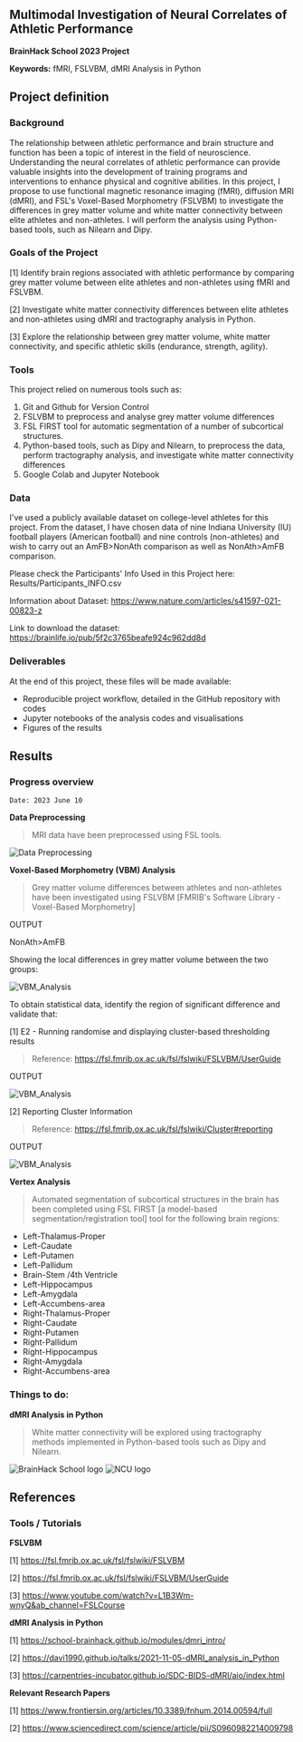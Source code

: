 ## Multimodal Investigation of Neural Correlates of Athletic Performance ##
**BrainHack School 2023 Project**

**Keywords:**
fMRI, FSLVBM, dMRI Analysis in Python

## Project definition

### Background
The relationship between athletic performance and brain structure and function has been a topic of interest in the field of neuroscience. Understanding the neural correlates of athletic performance can provide valuable insights into the development of training programs and interventions to enhance physical and cognitive abilities. In this project, I propose to use functional magnetic resonance imaging (fMRI), diffusion MRI (dMRI), and FSL's Voxel-Based Morphometry (FSLVBM) to investigate the differences in grey matter volume and white matter connectivity between elite athletes and non-athletes. I will perform the analysis using Python-based tools, such as Nilearn and Dipy.  

### Goals of the Project
[1] Identify brain regions associated with athletic performance by comparing grey matter volume between elite athletes and non-athletes using fMRI and FSLVBM.

[2] Investigate white matter connectivity differences between elite athletes and non-athletes using dMRI and tractography analysis in Python.

[3] Explore the relationship between grey matter volume, white matter connectivity, and specific athletic skills (endurance, strength, agility).

### Tools
This project relied on numerous tools such as:
1. Git and Github for Version Control
2. FSLVBM to preprocess and analyse grey matter volume differences
3. FSL FIRST tool for automatic segmentation of a number of subcortical structures.
4. Python-based tools, such as Dipy and Nilearn, to preprocess the data, perform tractography analysis, and investigate white matter connectivity differences
5. Google Colab and Jupyter Notebook

### Data
I've used a publicly available dataset on college-level athletes for this project. From the dataset, I have chosen data of nine Indiana University (IU) football players (American football) and nine controls (non-athletes) and wish to carry out an AmFB>NonAth comparison as well as NonAth>AmFB comparison.

Please check the Participants' Info Used in this Project here:
Results/Participants_INFO.csv

Information about Dataset:
https://www.nature.com/articles/s41597-021-00823-z

Link to download the dataset:
https://brainlife.io/pub/5f2c3765beafe924c962dd8d

### Deliverables
At the end of this project, these files will be made available:
- Reproducible project workflow, detailed in the GitHub repository with codes
- Jupyter notebooks of the analysis codes and visualisations
- Figures of the results

## Results

### Progress overview
```Date: 2023 June 10```

**Data Preprocessing**
> MRI data have been preprocessed using FSL tools.

![Data Preprocessing](Images/005.png)

**Voxel-Based Morphometry (VBM) Analysis**
> Grey matter volume differences between athletes and non-athletes have been investigated using FSLVBM [FMRIB's Software Library - Voxel-Based Morphometry]

OUTPUT

NonAth>AmFB

Showing the local differences in grey matter volume between the two groups:

![VBM_Analysis](Images/010.png)

To obtain statistical data, identify the region of significant difference and validate that:

[1] E2 - Running randomise and displaying cluster-based thresholding results
> Reference: https://fsl.fmrib.ox.ac.uk/fsl/fslwiki/FSLVBM/UserGuide

OUTPUT

![VBM_Analysis](Images/011.png)

[2] Reporting Cluster Information
> Reference: https://fsl.fmrib.ox.ac.uk/fsl/fslwiki/Cluster#reporting

OUTPUT

![VBM_Analysis](Images/012.png)

**Vertex Analysis**
> Automated segmentation of subcortical structures in the brain has been completed using FSL FIRST [a model-based segmentation/registration tool] tool for the following brain regions:
- Left-Thalamus-Proper
- Left-Caudate
- Left-Putamen
- Left-Pallidum
- Brain-Stem /4th Ventricle
- Left-Hippocampus
- Left-Amygdala
- Left-Accumbens-area
- Right-Thalamus-Proper
- Right-Caudate
- Right-Putamen
- Right-Pallidum
- Right-Hippocampus
- Right-Amygdala
- Right-Accumbens-area

### Things to do:
**dMRI Analysis in Python**
> White matter connectivity will be explored using tractography methods implemented in Python-based tools such as Dipy and Nilearn.



![BrainHack School logo](Images/images.jfif)
![NCU logo](Images/images.png)

## References
### Tools / Tutorials 
**FSLVBM**

[1] https://fsl.fmrib.ox.ac.uk/fsl/fslwiki/FSLVBM

[2] https://fsl.fmrib.ox.ac.uk/fsl/fslwiki/FSLVBM/UserGuide

[3] https://www.youtube.com/watch?v=L1B3Wm-wnyQ&ab_channel=FSLCourse

**dMRI Analysis in Python**

[1] https://school-brainhack.github.io/modules/dmri_intro/

[2] https://davi1990.github.io/talks/2021-11-05-dMRI_analysis_in_Python

[3] https://carpentries-incubator.github.io/SDC-BIDS-dMRI/aio/index.html

**Relevant Research Papers**

[1] https://www.frontiersin.org/articles/10.3389/fnhum.2014.00594/full

[2] https://www.sciencedirect.com/science/article/pii/S0960982214009798
